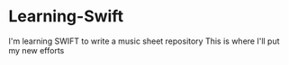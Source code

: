 # Learning-Swift
I'm learning SWIFT to write a music sheet repository
This is where I'll put my new efforts
